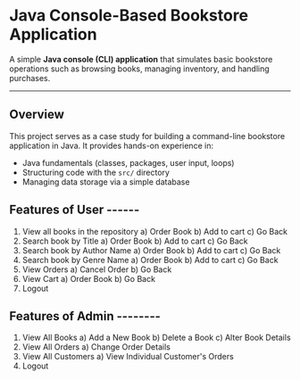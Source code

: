 # Java Console-Based Bookstore Application

A simple **Java console (CLI) application** that simulates basic bookstore operations such as browsing books, managing inventory, and handling purchases.

---

##  Overview

This project serves as a case study for building a command-line bookstore application in Java. It provides hands-on experience in:

- Java fundamentals (classes, packages, user input, loops)
- Structuring code with the `src/` directory
- Managing data storage via a simple database

##  Features of User ------
  1) View all books in the repository
      a) Order Book
      b) Add to cart
    	c) Go Back
  3) Search book by Title
    	a) Order Book
    	b) Add to cart
    	c) Go Back
  4) Search book by Author Name
    	a) Order Book
    	b) Add to cart
    	c) Go Back
  5) Search book by Genre Name
    	a) Order Book
    	b) Add to cart
    	c) Go Back
  6) View Orders
    	a) Cancel Order
    	b) Go Back
  7) View Cart
    	a) Order Book
    	b) Go Back
  8) Logout

##  Features of Admin --------
  1) View All Books
   	 a) Add a New Book
  	 b) Delete a Book
   	 c) Alter Book Details
  2) View All Orders
   	 a) Change Order Details
  3) View All Customers
   	 a) View Individual Customer's Orders
  4) Logout
     
